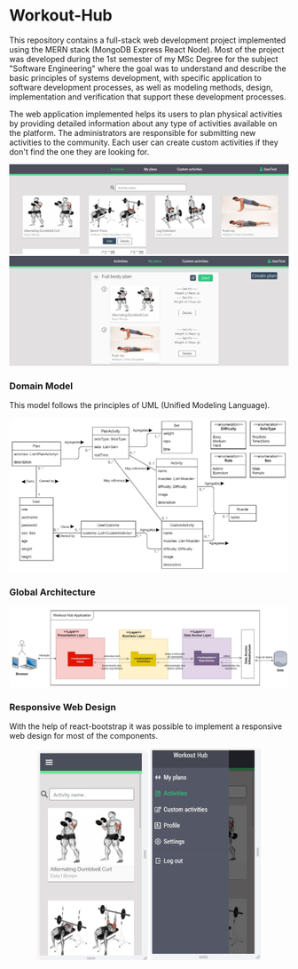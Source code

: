 # Workout-Hub
This repository contains a full-stack web development project implemented using the MERN stack (MongoDB Express React Node). Most of the project was developed during the 1st semester of my MSc Degree for the subject "Software Engineering" where the goal was to understand and describe the basic principles of systems development, with specific application to software development processes, as well as modeling methods, design, implementation and verification that support these development processes.

The web application implemented helps its users to plan physical activities by providing detailed information about any type of activities available on the platform. The administrators are responsible for submitting new activities to the community. Each user can create custom activities if they don't find the one they are looking for.
<p align="center">
<img src="https://github.com/Pexers/workout-hub/blob/main/images/image1.jpg" width="700">
<img src="https://github.com/Pexers/workout-hub/blob/main/images/image2.jpg" width="700">
</p>

### Domain Model
This model follows the principles of UML (Unified Modeling Language).
<p align="center">
<img src="https://github.com/Pexers/workout-hub/blob/main/images/domain_model.jpg" width="700">
</p>

### Global Architecture
<p align="center">
<img src="https://github.com/Pexers/workout-hub/blob/main/images/global_architecture.jpg">
</p>

### Responsive Web Design
With the help of react-bootstrap it was possible to implement a responsive web design for most of the components.
<p align="center">
<img src="https://github.com/Pexers/workout-hub/blob/main/images/image3-mobile.jpg" width="200">
<img src="https://github.com/Pexers/workout-hub/blob/main/images/image4-mobile.jpg" width="200">
</p>
